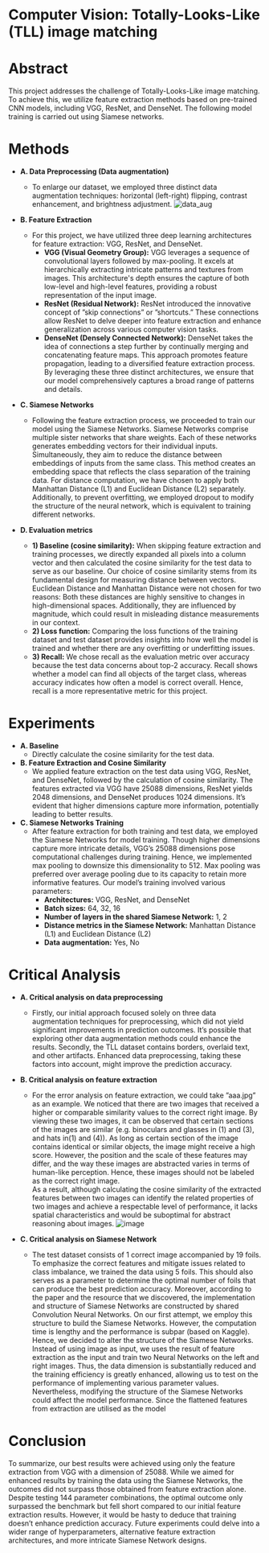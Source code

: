 # Computer Vision: Totally-Looks-Like (TLL) image matching

# Abstract
This project addresses the challenge of Totally-Looks-Like image matching. To achieve this, we utilize feature extraction methods based on pre-trained CNN models, including VGG, ResNet, and DenseNet. The following model training is carried out using Siamese networks.

# Methods
- **A. Data Preprocessing (Data augmentation)**
  - To enlarge our dataset, we employed three distinct data augmentation techniques: horizontal (left-right) flipping, contrast enhancement, and brightness adjustment.
    ![data_aug](https://github.com/W-Hsieh/Computer-Vision/assets/142127312/c476723a-cf97-4dc1-8c80-ea2e09cb8042)

- **B. Feature Extraction**
  - For this project, we have utilized three deep learning architectures for feature extraction: VGG, ResNet, and DenseNet.
    - **VGG (Visual Geometry Group):** VGG leverages a sequence of convolutional layers followed by max-pooling. It excels at hierarchically extracting intricate patterns and textures from images. This architecture's depth ensures the capture of both low-level and high-level features, providing a robust representation of the input image.
    - **ResNet (Residual Network):** ResNet introduced the innovative concept of ”skip connections” or ”shortcuts.” These connections allow ResNet to delve deeper into feature extraction and enhance generalization across various computer vision tasks.
    - **DenseNet (Densely Connected Network):** DenseNet takes the idea of connections a step further by continually merging and concatenating feature maps. This approach promotes feature propagation, leading to a diversified feature extraction process.
    By leveraging these three distinct architectures, we ensure that our model comprehensively captures a broad range of patterns and details.
    
- **C. Siamese Networks**
  - Following the feature extraction process, we proceeded to train our model using the Siamese Networks. Siamese Networks comprise multiple sister networks that share weights. Each of these networks generates embedding vectors for their individual inputs. Simultaneously, they aim to reduce the distance between embeddings of inputs from the same class. This method creates an embedding space that reflects the class separation of the training data. For distance computation, we have chosen to apply both Manhattan Distance (L1) and Euclidean Distance (L2) separately. Additionally, to prevent overfitting, we employed dropout to modify the structure of the neural network, which is equivalent to training different networks.
    
- **D. Evaluation metrics**
  - **1) Baseline (cosine similarity):**
       When skipping feature extraction and training processes, we directly expanded all pixels into a column vector and then calculated the cosine similarity for the test data to serve as our baseline. Our choice of cosine similarity stems from its fundamental design for measuring distance between vectors. Euclidean Distance and Manhattan Distance were not chosen for two reasons: Both these distances are highly sensitive to changes in high-dimensional spaces. Additionally, they are influenced by magnitude, which could result in misleading distance measurements in our context.
  - **2) Loss function:** Comparing the loss functions of the training dataset and test dataset provides insights into how well the model is trained and whether there are any overfitting or underfitting issues.
  - **3) Recall:** We chose recall as the evaluation metric over accuracy because the test data concerns about top-2 accuracy. Recall shows whether a model can find all objects of the target class, whereas accuracy indicates how often a model is correct overall. Hence, recall is a more representative metric for this project.

# Experiments
- **A. Baseline**
  - Directly calculate the cosine similarity for the test data.
- **B. Feature Extraction and Cosine Similarity**
  - We applied feature extraction on the test data using VGG, ResNet, and DenseNet, followed by the calculation of cosine similarity. The features extracted via VGG have 25088 dimensions, ResNet yields 2048 dimensions, and DenseNet produces 1024 dimensions. It’s evident that higher dimensions capture more information, potentially leading to better results.
- **C. Siamese Networks Training**
  - After feature extraction for both training and test data, we employed the Siamese Networks for model training. Though higher dimensions capture more intricate details, VGG’s 25088 dimensions pose computational challenges during training. Hence, we implemented max pooling to downsize this dimensionality to 512. Max pooling was preferred over average pooling due to its capacity to retain more informative features. Our model’s training involved various parameters:
    - **Architectures:** VGG, ResNet, and DenseNet
    - **Batch sizes:** 64, 32, 16
    - **Number of layers in the shared Siamese Network:** 1, 2
    - **Distance metrics in the Siamese Network:** Manhattan Distance (L1) and Euclidean Distance (L2)
    - **Data augmentation:** Yes, No
   
# Critical Analysis
  - **A. Critical analysis on data preprocessing**
    - Firstly, our initial approach focused solely on three data augmentation techniques for preprocessing, which did not yield significant improvements in prediction outcomes. It’s possible that exploring other data augmentation methods could enhance the results. Secondly, the TLL dataset contains borders, overlaid text, and other artifacts. Enhanced data preprocessing, taking these factors into account, might improve the prediction accuracy.
  - **B. Critical analysis on feature extraction**
    - For the error analysis on feature extraction, we could take ”aaa.jpg” as an example. We noticed that there are two images that received a higher or comparable similarity values to the correct right image. By viewing these two images, it can be observed that certain sections of the images are similar (e.g. binoculars and glasses in (1) and (3), and hats in(1) and (4)). As long as certain section of the image contains identical or similar objects, the image might receive a high score. However, the position and the scale of these features may differ, and the way these images are abstracted varies in terms of human-like perception. Hence, these images should not be labeled as the correct right image. <br />
    As a result, although calculating the cosine similarity of the extracted features between two images can identify the related properties of two images and achieve a respectable level of performance, it lacks spatial characteristics and would be suboptimal for abstract reasoning about images.
      ![image](https://github.com/W-Hsieh/Computer-Vision/assets/142127312/42cdb01c-cf81-4d6e-acea-7cebd3b338b8)

  - **C. Critical analysis on Siamese Network**
    -   The test dataset consists of 1 correct image accompanied by 19 foils. To emphasize the correct features and mitigate issues related to class imbalance, we trained the data using 5 foils. This should also serves as a parameter to determine the optimal number of foils that can produce the best prediction accuracy. Moreover, according to the paper and the resource that we discovered, the implementation and structure of Siamese Networks are constructed by shared Convolution Neural Networks. On our first attempt, we employ this structure to build the Siamese Networks. However, the computation time is lengthy and the performance is subpar (based on Kaggle). Hence, we decided to alter the structure of the Siamese Networks. Instead of using image as input, we uses the result of feature extraction as the input and train two Neural Networks on the left and right images. Thus, the data dimension is substantially reduced and the training efficiency is greatly enhanced, allowing us to test on the performance of implementing various parameter values. Nevertheless, modifying the structure of the Siamese Networks could affect the model performance. Since the flattened features from extraction are utilised as the model
 
# Conclusion
To summarize, our best results were achieved using only the feature extraction from VGG with a dimension of 25088. While we aimed for enhanced results by training the data using the Siamese Networks, the outcomes did not surpass those obtained from feature extraction alone. Despite testing 144 parameter combinations, the optimal outcome only surpassed the benchmark but fell short compared to our initial feature extraction results. However, it would be hasty to deduce that training doesn’t enhance prediction accuracy. Future experiments
could delve into a wider range of hyperparameters, alternative feature extraction architectures, and more intricate Siamese Network designs.
